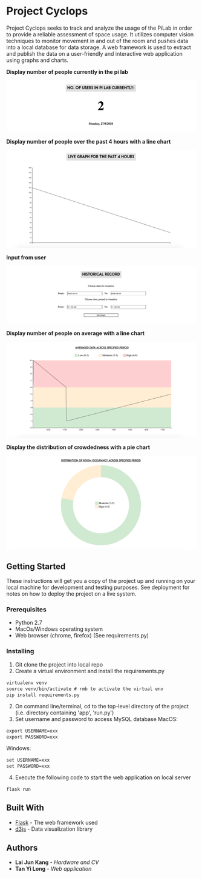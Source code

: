 # Project Cyclops

Project Cyclops seeks to track and analyze the usage of the PiLab in order to provide a reliable assessment of space usage. It utilizes computer vision techniques to monitor movement in and out of the room and pushes data into a local database for data storage. A web framework is used to extract and publish the data on a user-friendly and interactive web application using graphs and charts. 

**Display number of people currently in the pi lab**

![1](https://github.com/Yilong94/PiLabProject/blob/master/screenshots/CurrentCount.png)

**Display number of people over the past 4 hours with a line chart**

![2](https://github.com/Yilong94/PiLabProject/blob/master/screenshots/LiveLineChart.png)

**Input from user**

![3](https://github.com/Yilong94/PiLabProject/blob/master/screenshots/UserInput.png)

**Display number of people on average with a line chart**

![4](https://github.com/Yilong94/PiLabProject/blob/master/screenshots/HistoricalLineChart.png)

**Display the distribution of crowdedness with a pie chart**

![5](https://github.com/Yilong94/PiLabProject/blob/master/screenshots/HistoricalPieChart.png)

## Getting Started

These instructions will get you a copy of the project up and running on your local machine for development and testing purposes. See deployment for notes on how to deploy the project on a live system.

### Prerequisites

* Python 2.7
* MacOs/Windows operating system
* Web browser (chrome, firefox)
(See requirements.py)

### Installing

1. Git clone the project into local repo
2. Create a virtual environment and install the requirements.py
```
virtualenv venv
source venv/bin/activate # rmb to activate the virtual env
pip install requirements.py
```
2. On command line/terminal, cd to the top-level directory of the project (i.e. directory containing 'app', 'run.py')
3. Set username and password to access MySQL database
MacOS:
```
export USERNAME=xxx
export PASSWORD=xxx
```
Windows:
```
set USERNAME=xxx
set PASSWORD=xxx
```
4. Execute the following code to start the web application on local server
```
flask run
```

## Built With

* [Flask](http://flask.pocoo.org/) - The web framework used
* [d3js](https://d3js.org/) - Data visualization library  

## Authors
* **Lai Jun Kang** - *Hardware and CV*
* **Tan Yi Long** - *Web application*

